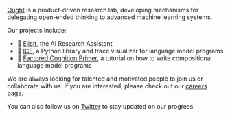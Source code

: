 [Ought](https://ought.org) is a product-driven research lab, developing mechanisms for delegating open-ended thinking to advanced machine learning systems.

Our projects include:

- 🔬 [Elicit](https://elicit.org/), the AI Research Assistant
- 🧊 [ICE](https://github.com/oughtinc/ice), a Python library and trace visualizer for language model programs
- 📓 [Factored Cognition Primer](https://primer.ought.org/), a tutorial on how to write compositional language model programs

We are always looking for talented and motivated people to join us or collaborate with us.  If you are interested, please check out our [careers page](https://ought.org/careers). 

You can also follow us on [Twitter](https://twitter.com/oughtinc) to stay updated on our progress.

